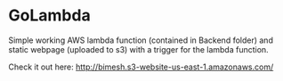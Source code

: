 # GoLambda
Simple working AWS lambda function (contained in Backend folder) and static webpage (uploaded to s3) with a trigger for the lambda function. 

Check it out here: http://bimesh.s3-website-us-east-1.amazonaws.com/
